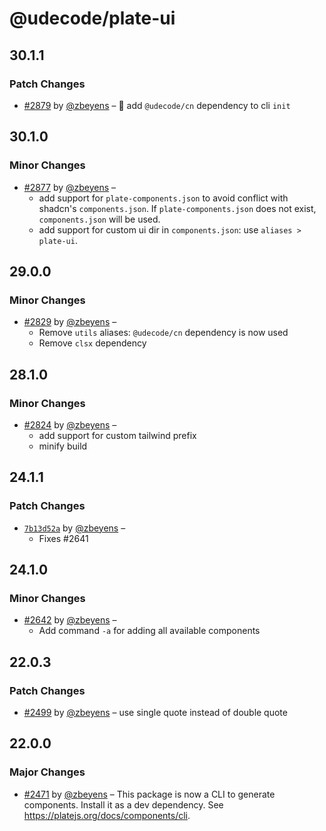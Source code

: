 # @udecode/plate-ui

## 30.1.1

### Patch Changes

- [#2879](https://github.com/udecode/plate/pull/2879) by [@zbeyens](https://github.com/zbeyens) – 🔧 add `@udecode/cn` dependency to cli `init`

## 30.1.0

### Minor Changes

- [#2877](https://github.com/udecode/plate/pull/2877) by [@zbeyens](https://github.com/zbeyens) –
  - add support for `plate-components.json` to avoid conflict with shadcn's `components.json`. If `plate-components.json` does not exist, `components.json` will be used.
  - add support for custom ui dir in `components.json`: use `aliases > plate-ui`.

## 29.0.0

### Minor Changes

- [#2829](https://github.com/udecode/plate/pull/2829) by [@zbeyens](https://github.com/zbeyens) –
  - Remove `utils` aliases: `@udecode/cn` dependency is now used
  - Remove `clsx` dependency

## 28.1.0

### Minor Changes

- [#2824](https://github.com/udecode/plate/pull/2824) by [@zbeyens](https://github.com/zbeyens) –
  - add support for custom tailwind prefix
  - minify build

## 24.1.1

### Patch Changes

- [`7b13d52a`](https://github.com/udecode/plate/commit/7b13d52a1de3639098eb19bbb2e2cba26659b988) by [@zbeyens](https://github.com/zbeyens) –
  - Fixes #2641

## 24.1.0

### Minor Changes

- [#2642](https://github.com/udecode/plate/pull/2642) by [@zbeyens](https://github.com/zbeyens) –
  - Add command `-a` for adding all available components

## 22.0.3

### Patch Changes

- [#2499](https://github.com/udecode/plate/pull/2499) by [@zbeyens](https://github.com/zbeyens) – use single quote instead of double quote

## 22.0.0

### Major Changes

- [#2471](https://github.com/udecode/plate/pull/2471) by [@zbeyens](https://github.com/zbeyens) – This package is now a CLI to generate components. Install it as a dev dependency. See https://platejs.org/docs/components/cli.
